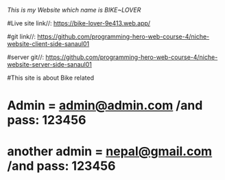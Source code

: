 *This is my Website which name is BIKE~LOVER*

#Live site link//: https://bike-lover-9e413.web.app/

#git link//:  https://github.com/programming-hero-web-course-4/niche-website-client-side-sanaul01

#server git//: https://github.com/programming-hero-web-course-4/niche-website-server-side-sanaul01


#This site is about Bike related

# Admin = admin@admin.com  /and pass: 123456
# another admin = nepal@gmail.com /and pass: 123456